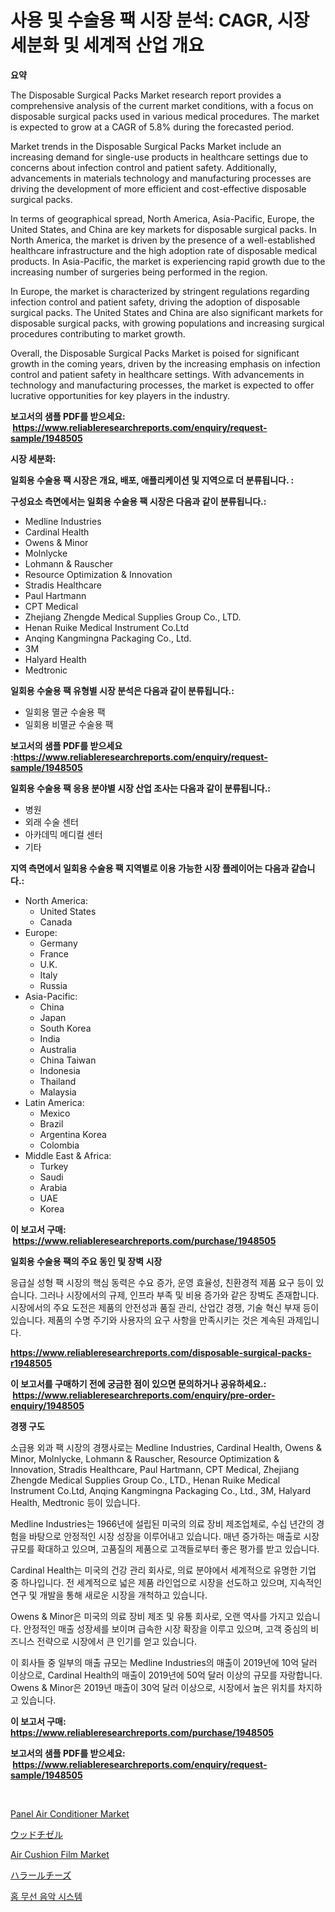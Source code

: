 <p><h1>사용 및 수술용 팩 시장 분석: CAGR, 시장 세분화 및 세계적 산업 개요</h1></p><p><strong>요약</strong></p>
<p><p>The Disposable Surgical Packs Market research report provides a comprehensive analysis of the current market conditions, with a focus on disposable surgical packs used in various medical procedures. The market is expected to grow at a CAGR of 5.8% during the forecasted period.</p><p>Market trends in the Disposable Surgical Packs Market include an increasing demand for single-use products in healthcare settings due to concerns about infection control and patient safety. Additionally, advancements in materials technology and manufacturing processes are driving the development of more efficient and cost-effective disposable surgical packs.</p><p>In terms of geographical spread, North America, Asia-Pacific, Europe, the United States, and China are key markets for disposable surgical packs. In North America, the market is driven by the presence of a well-established healthcare infrastructure and the high adoption rate of disposable medical products. In Asia-Pacific, the market is experiencing rapid growth due to the increasing number of surgeries being performed in the region.</p><p>In Europe, the market is characterized by stringent regulations regarding infection control and patient safety, driving the adoption of disposable surgical packs. The United States and China are also significant markets for disposable surgical packs, with growing populations and increasing surgical procedures contributing to market growth.</p><p>Overall, the Disposable Surgical Packs Market is poised for significant growth in the coming years, driven by the increasing emphasis on infection control and patient safety in healthcare settings. With advancements in technology and manufacturing processes, the market is expected to offer lucrative opportunities for key players in the industry.</p></p>
<p><strong>보고서의 샘플 PDF를 받으세요: &nbsp;<a href="https://www.reliableresearchreports.com/enquiry/request-sample/1948505">https://www.reliableresearchreports.com/enquiry/request-sample/1948505</a></strong></p>
<p><strong>시장 세분화:</strong></p>
<p><strong> 일회용 수술용 팩 시장은 개요, 배포, 애플리케이션 및 지역으로 더 분류됩니다. :</strong></p>
<p><strong>구성요소 측면에서는 일회용 수술용 팩 시장은 다음과 같이 분류됩니다.:</strong></p>
<p><ul><li>Medline Industries</li><li>Cardinal Health</li><li>Owens & Minor</li><li>Molnlycke</li><li>Lohmann & Rauscher</li><li>Resource Optimization & Innovation</li><li>Stradis Healthcare</li><li>Paul Hartmann</li><li>CPT Medical</li><li>Zhejiang Zhengde Medical Supplies Group Co., LTD.</li><li>Henan Ruike Medical Instrument Co.Ltd</li><li>Anqing Kangmingna Packaging Co., Ltd.</li><li>3M</li><li>Halyard Health</li><li>Medtronic</li></ul></p>
<p><strong> 일회용 수술용 팩 유형별 시장 분석은 다음과 같이 분류됩니다.:</strong></p>
<p><ul><li>일회용 멸균 수술용 팩</li><li>일회용 비멸균 수술용 팩</li></ul></p>
<p><strong>보고서의 샘플 PDF를 받으세요 :<a href="https://www.reliableresearchreports.com/enquiry/request-sample/1948505">https://www.reliableresearchreports.com/enquiry/request-sample/1948505</a></strong></p>
<p><strong> 일회용 수술용 팩 응용 분야별 시장 산업 조사는 다음과 같이 분류됩니다.:</strong></p>
<p><ul><li>병원</li><li>외래 수술 센터</li><li>아카데믹 메디컬 센터</li><li>기타</li></ul></p>
<p><strong>지역 측면에서 일회용 수술용 팩 지역별로 이용 가능한 시장 플레이어는 다음과 같습니다.:</strong></p>
<p><ul>
    <li>
        North America:
        <ul>
            <li>United States</li>
            <li>Canada</li>
        </ul>
    </li>
    <li>
        Europe:
        <ul>
            <li>Germany</li>
            <li>France</li>
            <li>U.K.</li>
            <li>Italy</li>
            <li>Russia</li>
        </ul>
    </li>
    <li>
        Asia-Pacific:
        <ul>
            <li>China</li>
            <li>Japan</li>
            <li>South Korea</li>
            <li>India</li>
            <li>Australia</li>
            <li>China Taiwan</li>
            <li>Indonesia</li>
            <li>Thailand</li>
            <li>Malaysia</li>
        </ul>
    </li>
    <li>
        Latin America:
        <ul>
            <li>Mexico</li>
            <li>Brazil</li>
            <li>Argentina Korea</li>
            <li>Colombia</li>
        </ul>
    </li>
    <li>
        Middle East & Africa:
        <ul>
            <li>Turkey</li>
            <li>Saudi</li>
            <li>Arabia</li>
            <li>UAE</li>
            <li>Korea</li>
        </ul>
    </li>
    </ul></p>
<p><strong>이 보고서 구매: &nbsp;<a href="https://www.reliableresearchreports.com/purchase/1948505">https://www.reliableresearchreports.com/purchase/1948505</a></strong></p>
<p><strong>일회용 수술용 팩의 주요 동인 및 장벽 시장</strong></p>
<p><p>응급실 성형 팩 시장의 핵심 동력은 수요 증가, 운영 효율성, 친환경적 제품 요구 등이 있습니다. 그러나 시장에서의 규제, 인프라 부족 및 비용 증가와 같은 장벽도 존재합니다. 시장에서의 주요 도전은 제품의 안전성과 품질 관리, 산업간 경쟁, 기술 혁신 부재 등이 있습니다. 제품의 수명 주기와 사용자의 요구 사항을 만족시키는 것은 계속된 과제입니다.</p></p>
<p><strong><a href="https://www.reliableresearchreports.com/disposable-surgical-packs-r1948505">https://www.reliableresearchreports.com/disposable-surgical-packs-r1948505</a></strong></p>
<p><strong>이 보고서를 구매하기 전에 궁금한 점이 있으면 문의하거나 공유하세요.: &nbsp;<a href="https://www.reliableresearchreports.com/enquiry/pre-order-enquiry/1948505">https://www.reliableresearchreports.com/enquiry/pre-order-enquiry/1948505</a></strong></p>
<p><strong>경쟁 구도</strong></p>
<p><p>소급용 외과 팩 시장의 경쟁사로는 Medline Industries, Cardinal Health, Owens & Minor, Molnlycke, Lohmann & Rauscher, Resource Optimization & Innovation, Stradis Healthcare, Paul Hartmann, CPT Medical, Zhejiang Zhengde Medical Supplies Group Co., LTD., Henan Ruike Medical Instrument Co.Ltd, Anqing Kangmingna Packaging Co., Ltd., 3M, Halyard Health, Medtronic 등이 있습니다.</p><p>Medline Industries는 1966년에 설립된 미국의 의료 장비 제조업체로, 수십 년간의 경험을 바탕으로 안정적인 시장 성장을 이루어내고 있습니다. 매년 증가하는 매출로 시장 규모를 확대하고 있으며, 고품질의 제품으로 고객들로부터 좋은 평가를 받고 있습니다.</p><p>Cardinal Health는 미국의 건강 관리 회사로, 의료 분야에서 세계적으로 유명한 기업 중 하나입니다. 전 세계적으로 넓은 제품 라인업으로 시장을 선도하고 있으며, 지속적인 연구 및 개발을 통해 새로운 시장을 개척하고 있습니다.</p><p>Owens & Minor은 미국의 의료 장비 제조 및 유통 회사로, 오랜 역사를 가지고 있습니다. 안정적인 매출 성장세를 보이며 급속한 시장 확장을 이루고 있으며, 고객 중심의 비즈니스 전략으로 시장에서 큰 인기를 얻고 있습니다.</p><p>이 회사들 중 일부의 매출 규모는 Medline Industries의 매출이 2019년에 10억 달러 이상으로, Cardinal Health의 매출이 2019년에 50억 달러 이상의 규모를 자랑합니다. Owens & Minor은 2019년 매출이 30억 달러 이상으로, 시장에서 높은 위치를 차지하고 있습니다.</p></p>
<p><strong>이 보고서 구매: &nbsp; <a href="https://www.reliableresearchreports.com/purchase/1948505">https://www.reliableresearchreports.com/purchase/1948505</a></strong></p>
<p><strong>보고서의 샘플 PDF를 받으세요: &nbsp;<a href="https://www.reliableresearchreports.com/enquiry/request-sample/1948505">https://www.reliableresearchreports.com/enquiry/request-sample/1948505</a></strong><strong></strong></p>
<p>&nbsp;</p>
<p><p><a href="https://view.publitas.com/reportprime-1/panel-air-conditioner-market-furnish-information-about-market-size-market-share-market-dynamics-and-projections-spanning-from-2024-to-2031/">Panel Air Conditioner Market</a></p><p><a href="https://medium.com/@karinaokon69/%E6%9C%A8%E3%81%AE%E3%83%81%E3%82%BC%E3%83%AB%E5%B8%82%E5%A0%B4%E3%81%AE%E8%A6%8F%E6%A8%A1-cagr-%E3%83%88%E3%83%AC%E3%83%B3%E3%83%89%E3%81%AF-2024%E5%B9%B4%E3%81%8B%E3%82%892030%E5%B9%B4%E3%81%BE%E3%81%A7%E3%81%8C%E8%A9%B3%E3%81%97%E3%81%8F%E8%AA%BF%E6%9F%BB%E3%81%95%E3%82%8C%E3%81%A6%E3%81%84%E3%81%BE%E3%81%99-5d55e72c8efa">ウッドチゼル</a></p><p><a href="https://military-diascia-e68.notion.site/Air-Cushion-Film-Market-Offers-Provide-Insightful-Data-for-the-Time-Period-from-2024-to-2031-and-als-44adb2298646425cb09bb51db527318f">Air Cushion Film Market</a></p><p><a href="https://medium.com/@johneahan44556754/%E3%83%8F%E3%83%A9%E3%83%BC%E3%83%AB%E3%83%81%E3%83%BC%E3%82%BA%E5%B8%82%E5%A0%B4%E3%81%AF-%E5%B8%82%E5%A0%B4%E3%82%B7%E3%82%A7%E3%82%A2-%E5%B8%82%E5%A0%B4%E5%8B%95%E5%90%91-%E5%B8%82%E5%A0%B4%E6%88%90%E9%95%B7%E3%81%AB%E9%96%A2%E3%81%99%E3%82%8B%E6%83%85%E5%A0%B1%E3%82%92%E6%8F%90%E4%BE%9B%E3%81%97%E3%81%BE%E3%81%99-haraaru-chiizu-shijou-wa-ichiba-shea-ichiba-doukou-e22f1ffbfdd3">ハラールチーズ</a></p><p><a href="https://medium.com/@minimini78678/%EC%A7%91%EC%9A%A9-%EB%AC%B4%EC%84%A0-%EC%9D%8C%EC%95%85-%EC%8B%9C%EC%8A%A4%ED%85%9C-%EC%8B%9C%EC%9E%A5-2031%EB%85%84%EA%B9%8C%EC%A7%80%EC%9D%98-%ED%8A%B8%EB%A0%8C%EB%93%9C-%EC%98%88%EC%B8%A1-%EB%B0%8F-%EA%B2%BD%EC%9F%81-%EB%B6%84%EC%84%9D-047313fa6e21">홈 무선 음악 시스템</a></p></p>